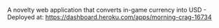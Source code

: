 A novelty web application that converts in-game currency into USD - 
Deployed at:
https://dashboard.heroku.com/apps/morning-crag-16734